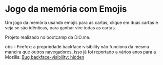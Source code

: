 # Jogo da memória com Emojis

Um jogo da memória usando emojis para as cartas, clique em duas cartas e veja se são idênticas, para ganhar vire todas as cartas.

Projeto realizado no bootcamp da DIO.me.

obs - Firefox: a propriedade backface-visibility não funciona da mesma maneira que outros navegadores, isso já foi reportado a vários anos para a Mozilla: [Bug backface-visibility: hidden](https://bugzilla.mozilla.org/show_bug.cgi?id=1201471)